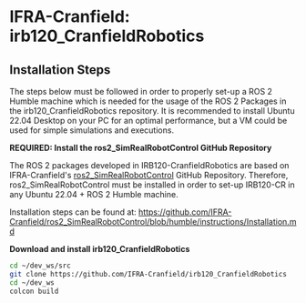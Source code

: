 # IFRA-Cranfield: irb120_CranfieldRobotics

## Installation Steps

The steps below must be followed in order to properly set-up a ROS 2 Humble machine which is needed for the usage of the ROS 2 Packages in the irb120_CranfieldRobotics repository. It is recommended to install Ubuntu 22.04 Desktop on your PC for an optimal performance, but a VM could be used for simple simulations and executions.

__REQUIRED: Install the ros2_SimRealRobotControl GitHub Repository__

The ROS 2 packages developed in IRB120-CranfieldRobotics are based on IFRA-Cranfield's [ros2_SimRealRobotControl](https://github.com/IFRA-Cranfield/ros2_SimRealRobotControl) GitHub Repository. Therefore, ros2_SimRealRobotControl must be installed in order to set-up IRB120-CR in any Ubuntu 22.04 + ROS 2 Humble machine.

Installation steps can be found at: https://github.com/IFRA-Cranfield/ros2_SimRealRobotControl/blob/humble/instructions/Installation.md

__Download and install irb120_CranfieldRobotics__

```sh
cd ~/dev_ws/src
git clone https://github.com/IFRA-Cranfield/irb120_CranfieldRobotics
cd ~/dev_ws
colcon build
```   